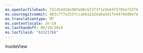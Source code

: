 ```yaml
---
ms.openlocfilehash: 731d5dd18e907e80cbf2f3f1e5b64f5785e73374
ms.sourcegitcommit: 483c777a1537ccab6a2a2da6a5d1fe4470dd0e7e
ms.translationtype: MT
ms.contentlocale: zh-CN
ms.lasthandoff: 06/19/2019
ms.locfileid: "63321766"
---
```

InsideView